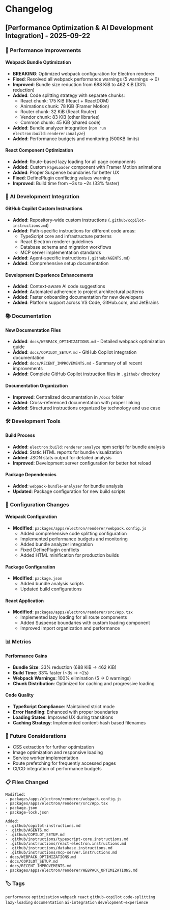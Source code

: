 # Changelog

## [Performance Optimization & AI Development Integration] - 2025-09-22

### 🚀 Performance Improvements

#### Webpack Bundle Optimization
- **BREAKING**: Optimized webpack configuration for Electron renderer
- **Fixed**: Resolved all webpack performance warnings (5 warnings → 0)
- **Improved**: Bundle size reduction from 688 KiB to 462 KiB (33% reduction)
- **Added**: Code splitting strategy with separate chunks:
  - React chunk: 175 KiB (React + ReactDOM)
  - Animations chunk: 78 KiB (Framer Motion)
  - Router chunk: 32 KiB (React Router)
  - Vendor chunk: 83 KiB (other libraries)
  - Common chunk: 45 KiB (shared code)
- **Added**: Bundle analyzer integration (`npm run electron:build:renderer:analyze`)
- **Added**: Performance budgets and monitoring (500KB limits)

#### React Component Optimization
- **Added**: Route-based lazy loading for all page components
- **Added**: Custom `PageLoader` component with Framer Motion animations
- **Added**: Proper Suspense boundaries for better UX
- **Fixed**: DefinePlugin conflicting values warning
- **Improved**: Build time from ~3s to ~2s (33% faster)

### 🤖 AI Development Integration

#### GitHub Copilot Custom Instructions
- **Added**: Repository-wide custom instructions (`.github/copilot-instructions.md`)
- **Added**: Path-specific instructions for different code areas:
  - TypeScript core and infrastructure patterns
  - React Electron renderer guidelines
  - Database schema and migration workflows
  - MCP server implementation standards
- **Added**: Agent-specific instructions (`.github/AGENTS.md`)
- **Added**: Comprehensive setup documentation

#### Development Experience Enhancements
- **Added**: Context-aware AI code suggestions
- **Added**: Automated adherence to project architectural patterns
- **Added**: Faster onboarding documentation for new developers
- **Added**: Platform support across VS Code, GitHub.com, and JetBrains

### 📚 Documentation

#### New Documentation Files
- **Added**: `docs/WEBPACK_OPTIMIZATIONS.md` - Detailed webpack optimization guide
- **Added**: `docs/COPILOT_SETUP.md` - GitHub Copilot integration documentation
- **Added**: `docs/RECENT_IMPROVEMENTS.md` - Summary of all recent improvements
- **Added**: Complete GitHub Copilot instruction files in `.github/` directory

#### Documentation Organization
- **Improved**: Centralized documentation in `/docs` folder
- **Added**: Cross-referenced documentation with proper linking
- **Added**: Structured instructions organized by technology and use case

### 🛠️ Development Tools

#### Build Process
- **Added**: `electron:build:renderer:analyze` npm script for bundle analysis
- **Added**: Static HTML reports for bundle visualization
- **Added**: JSON stats output for detailed analysis
- **Improved**: Development server configuration for better hot reload

#### Package Dependencies
- **Added**: `webpack-bundle-analyzer` for bundle analysis
- **Updated**: Package configuration for new build scripts

### 🔧 Configuration Changes

#### Webpack Configuration
- **Modified**: `packages/apps/electron/renderer/webpack.config.js`
  - Added comprehensive code splitting configuration
  - Implemented performance budgets and monitoring
  - Added bundle analyzer integration
  - Fixed DefinePlugin conflicts
  - Added HTML minification for production builds

#### Package Configuration
- **Modified**: `package.json`
  - Added bundle analysis scripts
  - Updated build configurations

#### React Application
- **Modified**: `packages/apps/electron/renderer/src/App.tsx`
  - Implemented lazy loading for all route components
  - Added Suspense boundaries with custom loading component
  - Improved import organization and performance

### 📊 Metrics

#### Performance Gains
- **Bundle Size**: 33% reduction (688 KiB → 462 KiB)
- **Build Time**: 33% faster (~3s → ~2s)
- **Webpack Warnings**: 100% elimination (5 → 0 warnings)
- **Chunk Distribution**: Optimized for caching and progressive loading

#### Code Quality
- **TypeScript Compliance**: Maintained strict mode
- **Error Handling**: Enhanced with proper boundaries
- **Loading States**: Improved UX during transitions
- **Caching Strategy**: Implemented content-hash based filenames

### 🔮 Future Considerations
- CSS extraction for further optimization
- Image optimization and responsive loading
- Service worker implementation
- Route prefetching for frequently accessed pages
- CI/CD integration of performance budgets

### 📋 Files Changed
```
Modified:
- packages/apps/electron/renderer/webpack.config.js
- packages/apps/electron/renderer/src/App.tsx
- package.json
- package-lock.json

Added:
- .github/copilot-instructions.md
- .github/AGENTS.md
- .github/COPILOT_SETUP.md
- .github/instructions/typescript-core.instructions.md
- .github/instructions/react-electron.instructions.md  
- .github/instructions/database.instructions.md
- .github/instructions/mcp-server.instructions.md
- docs/WEBPACK_OPTIMIZATIONS.md
- docs/COPILOT_SETUP.md
- docs/RECENT_IMPROVEMENTS.md
- packages/apps/electron/renderer/WEBPACK_OPTIMIZATIONS.md
```

### 🏷️ Tags
`performance` `optimization` `webpack` `react` `github-copilot` `code-splitting` `lazy-loading` `documentation` `ai-integration` `development-experience`